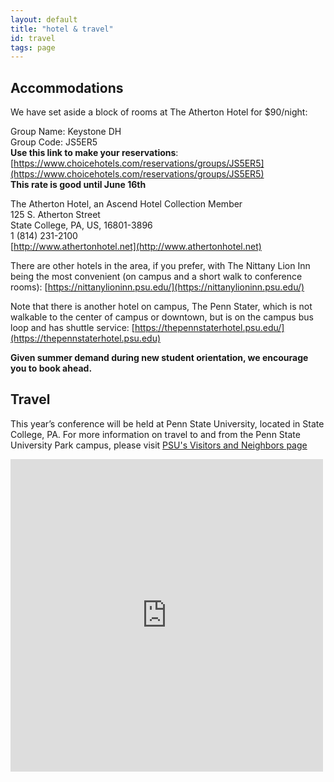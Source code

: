 ```yaml
---
layout: default
title: "hotel & travel"
id: travel
tags: page
---
```


## Accommodations

We have set aside a block of rooms at The Atherton Hotel for $90/night:

Group Name: Keystone DH<br/>
Group Code: JS5ER5<br/>
**Use this link to make your reservations**: [https://www.choicehotels.com/reservations/groups/JS5ER5](https://www.choicehotels.com/reservations/groups/JS5ER5) <br/>
**This rate is good until June 16th**

The Atherton Hotel, an Ascend Hotel Collection Member<br/>
125 S. Atherton Street<br/>
State College, PA, US, 16801-3896<br/>
1 (814) 231-2100<br/>
[http://www.athertonhotel.net](http://www.athertonhotel.net)

There are other hotels in the area, if you prefer, with The Nittany Lion Inn being the most convenient (on campus and a short walk to conference rooms): [https://nittanylioninn.psu.edu/](https://nittanylioninn.psu.edu/)

Note that there is another hotel on campus, The Penn Stater, which is not walkable to the center of campus or downtown, but is on the campus bus loop and has shuttle service: [https://thepennstaterhotel.psu.edu/](https://thepennstaterhotel.psu.edu)

**Given summer demand during new student orientation, we encourage you to book ahead.**

## Travel

This year’s conference will be held at Penn State University, located in State College, PA. For more information on travel to and from the Penn State University Park campus, please visit [PSU's Visitors and Neighbors page](http://www.psu.edu/visitors-and-neighbors)

<div class="mapouter"><div class="gmap_canvas"><iframe width="500" height="500" id="gmap_canvas" src="https://www.google.com/maps/embed?pb=!1m14!1m8!1m3!1d12081.972318223457!2d-77.86555495!3d40.7951573!3m2!1i1024!2i768!4f13.1!3m3!1m2!1s0x89cea6247f5d0291%3A0xad3e8e9b56e48269!2sPenn+State+University!5e0!3m2!1sen!2sus!4v1516645340172" frameborder="0" scrolling="no" marginheight="0" marginwidth="0"></iframe><a href="http://www.embedgooglemap.net">embedgooglemap.net</a></div><style>.mapouter{overflow:hidden;height:500px;width:500px;}.gmap_canvas {background:none!important;height:500px;width:500px;}</style></div>
